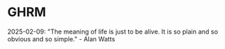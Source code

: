 # GHRM

2025-02-09: "The meaning of life is just to be alive. It is so plain and so obvious and so simple." - Alan Watts